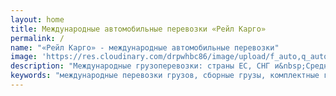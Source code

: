 ```yaml
---
layout: home
title: Международные автомобильные перевозки «Рейл Карго»
permalink: /
name: "«Рейл Карго» - международные автомобильные перевозки"
image: 'https://res.cloudinary.com/drpwhbc86/image/upload/f_auto,q_auto/v1633259327/home/Bondarev_team.jpg'
description: "Международные грузоперевозки: страны ЕС, СНГ и&nbsp;Средней Азии. Грузы: сборные, комплектные, крупногабаритные, опасные (APR), морские контейнеры."
keywords: "международные перевозки грузов, сборные грузы, комплектные грузы, крупногабаритные грузы, опасные грузы, морские контейнеры" 
---
```

